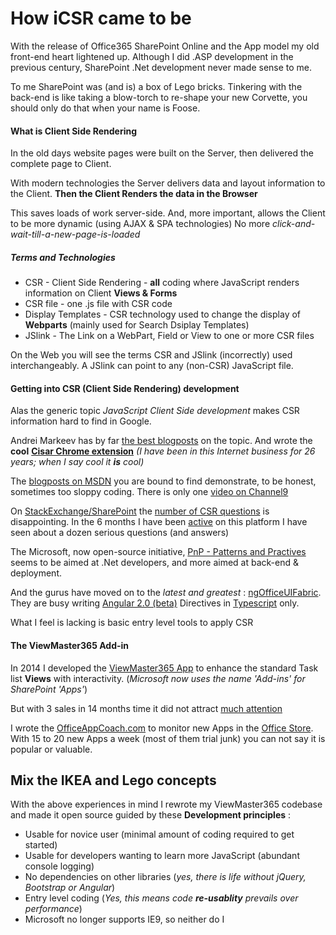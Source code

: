 # How iCSR came to be

With the release of Office365 SharePoint Online and the App model my old front-end heart lightened up.
Although I did .ASP development in the previous century, SharePoint .Net development never made sense to me.

To me SharePoint was (and is) a box of Lego bricks.
Tinkering with the back-end is like taking a blow-torch to re-shape your new Corvette, you should only do that when your name is Foose.

#### What is Client Side Rendering

In the old days website pages were built on the Server, then delivered the complete page to Client.

With modern technologies the Server delivers data and layout information to the Client.
**Then the Client Renders the data in the Browser**

This saves loads of work server-side. And, more important, allows the Client to be more dynamic (using AJAX & SPA technologies) No more *click-and-wait-till-a-new-page-is-loaded*

##### Terms and Technologies

* CSR - Client Side Rendering - **all** coding where JavaScript renders information on Client **Views & Forms**
* CSR file - one .js file with CSR code
* Display Templates - CSR technology used to change the display of **Webparts** (mainly used for Search Dsiplay Templates)
* JSlink - The Link on a WebPart, Field or View to one or more CSR files

On the Web you will see the terms CSR and JSlink (incorrectly) used interchangeably. A JSlink can point to any (non-CSR) JavaScript file.

#### Getting into CSR (Client Side Rendering) development

Alas the generic topic *JavaScript Client Side development* makes CSR information hard to find in Google.

Andrei Markeev has by far [the best blogposts](http://www.codeproject.com/Articles/amarkeev#Article) on the topic. And wrote the **cool** [**Cisar Chrome extension**](https://chrome.google.com/webstore/detail/cisar/nifbdojdggkboiifaklkamfpjcmgafpo?hl=en) *(I have been in this Internet business for 26 years; when I say cool it  **is** cool)*

The [blogposts on MSDN](https://code.msdn.microsoft.com/sharepoint/Client-side-rendering-JS-2ed3538a) you are bound to find demonstrate, to be honest, sometimes too sloppy coding. There is only one [video on Channel9](https://channel9.msdn.com/blogs/OfficeDevPnP/Client-Side-Rendering)

On [StackExchange/SharePoint](http://sharepoint.stackexchange.com/) the [number of CSR questions](http://sharepoint.stackexchange.com/search?tab=newest&q=csr) is disappointing. In the 6 months I have been [active](http://sharepoint.stackexchange.com/users/32871/danny-engelman) on this platform I have seen about a dozen serious questions (and answers)

The Microsoft, now open-source initiative, [PnP - Patterns and Practives](http://dev.office.com/patterns-and-practices) seems to be aimed at .Net developers, and more aimed at back-end & deployment.

And the gurus have moved on to the *latest and greatest* : [ngOfficeUIFabric](https://github.com/ngOfficeUIFabric/ng-officeuifabric).
They are busy writing [Angular 2.0 (beta)](https://angular.io/) Directives in [Typescript](http://www.typescriptlang.org/) only.

What I feel is lacking is basic entry level tools to apply CSR

#### The ViewMaster365 Add-in

In 2014 I developed the [ViewMaster365 App](http://ViewMaster365.com) to enhance the standard Task list **Views** with interactivity. (*Microsoft now uses the name 'Add-ins' for SharePoint 'Apps'*)

But with 3 sales in 14 months time it did not attract [much attention](http://i.imgur.com/erOISIe.jpg)

I wrote the [OfficeAppCoach.com](http://officeappcoach.com/) to monitor new Apps in the [Office Store](https://store.office.com/). With 15 to 20 new Apps a week (most of them trial junk) you can not say it is popular or valuable.

## Mix the IKEA and Lego concepts

With the above experiences in mind I rewrote my ViewMaster365 codebase and made it open source guided by these **Development principles** :

* Usable for novice user (minimal amount of coding required to get started)
* Usable for developers wanting to learn more JavaScript (abundant console logging)
* No dependencies on other libraries (*yes, there is life without jQuery, Bootstrap or Angular*)
* Entry level coding (*Yes, this means code **re-usablity** prevails over performance*)
* Microsoft no longer supports IE9, so neither do I

